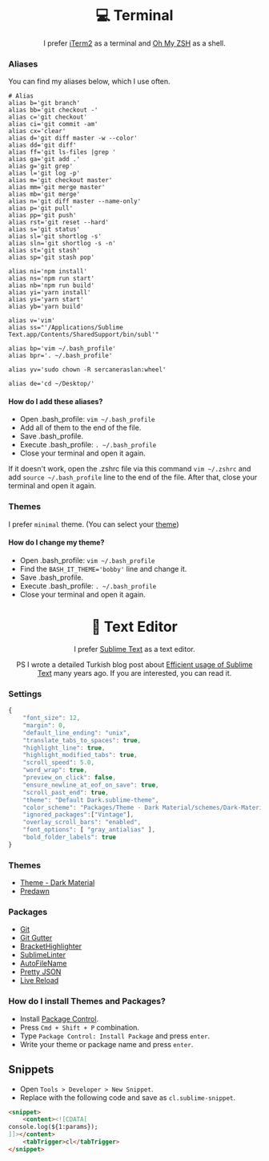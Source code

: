 <h1 align="center">💻 Terminal</h1>

<p align="center">
I prefer <a href="https://iterm2.com">iTerm2</a> as a terminal and <a href="https://github.com/ohmyzsh/ohmyzsh/wiki/Installing-ZSH">Oh My ZSH</a> as a shell.
</p>

### Aliases
You can find my aliases below, which I use often.

```
# Alias
alias b='git branch'
alias bb='git checkout -'
alias c='git checkout'
alias ci='git commit -am'
alias cx='clear'
alias d='git diff master -w --color'
alias dd='git diff'
alias ff='git ls-files |grep '
alias ga='git add .'
alias g='git grep'
alias l='git log -p'
alias m='git checkout master'
alias mm='git merge master'
alias mb='git merge'
alias n='git diff master --name-only'
alias p='git pull'
alias pp='git push'
alias rst='git reset --hard'
alias s='git status'
alias sl='git shortlog -s'
alias sln='git shortlog -s -n'
alias st='git stash'
alias sp='git stash pop'

alias ni='npm install'
alias ns='npm run start'
alias nb='npm run build'
alias yi='yarn install'
alias ys='yarn start'
alias yb='yarn build'

alias v='vim'
alias ss="'/Applications/Sublime Text.app/Contents/SharedSupport/bin/subl'"

alias bp='vim ~/.bash_profile'
alias bpr='. ~/.bash_profile'

alias yv='sudo chown -R sercaneraslan:wheel'

alias de='cd ~/Desktop/'
```

#### How do I add these aliases?

* Open .bash_profile: `vim ~/.bash_profile`
* Add all of them to the end of the file.
* Save .bash_profile.
* Execute .bash_profile: `. ~/.bash_profile`
* Close your terminal and open it again.

If it doesn't work, open the .zshrc file via this command `vim ~/.zshrc` and add `source ~/.bash_profile` line to the end of the file. After that, close your terminal and open it again.

### Themes

I prefer `minimal` theme. (You can select your [theme](https://github.com/ohmyzsh/ohmyzsh/wiki/Themes))

#### How do I change my theme?

* Open .bash_profile: `vim ~/.bash_profile`
* Find the `BASH_IT_THEME='bobby'` line and change it.
* Save .bash_profile.
* Execute .bash_profile: `. ~/.bash_profile`
* Close your terminal and open it again.

<h1 align="center">📃 Text Editor</h1>

<p align="center">
I prefer <a href="https://www.sublimetext.com/">Sublime Text</a> as a text editor.
</p>

<p align="center">
PS I wrote a detailed Turkish blog post about <a href="http://blog.sercaneraslan.com/sublime-texti-etkin-kullanma">Efficient usage of Sublime Text</a> many years ago. If you are interested, you can read it.
</p>

### Settings

```js
{
    "font_size": 12,
    "margin": 0,
    "default_line_ending": "unix",
    "translate_tabs_to_spaces": true,
    "highlight_line": true,
    "highlight_modified_tabs": true,
    "scroll_speed": 5.0,
    "word_wrap": true,
    "preview_on_click": false,
    "ensure_newline_at_eof_on_save": true,
    "scroll_past_end": true,
    "theme": "Default Dark.sublime-theme",
    "color_scheme": "Packages/Theme - Dark Material/schemes/Dark-Material.tmTheme",
    "ignored_packages":["Vintage"],
    "overlay_scroll_bars": "enabled",
    "font_options": [ "gray_antialias" ],
    "bold_folder_labels": true
}

```

### Themes

- [Theme - Dark Material](https://packagecontrol.io/packages/Theme%20-%20Dark%20Material)
- [Predawn](https://packagecontrol.io/packages/Predawn)

### Packages

- [Git](https://packagecontrol.io/packages/Git)
- [Git Gutter](https://packagecontrol.io/packages/GitGutter)
- [BracketHighlighter](https://packagecontrol.io/packages/BracketHighlighter)
- [SublimeLinter](https://packagecontrol.io/packages/SublimeLinter)
- [AutoFileName](https://packagecontrol.io/packages/AutoFileName)
- [Pretty JSON](https://packagecontrol.io/packages/Pretty%20JSON)
- [Live Reload](https://packagecontrol.io/packages/LiveReload)

### How do I install Themes and Packages?

- Install [Package Control](https://packagecontrol.io/installation).
- Press `Cmd + Shift + P` combination.
- Type `Package Control: Install Package` and press `enter`.
- Write your theme or package name and press `enter`.

## Snippets

- Open `Tools > Developer > New Snippet`.
- Replace with the following code and save as `cl.sublime-snippet`.

```html
<snippet>
    <content><![CDATA[
console.log(${1:params});
]]></content>
    <tabTrigger>cl</tabTrigger>
</snippet>
```
